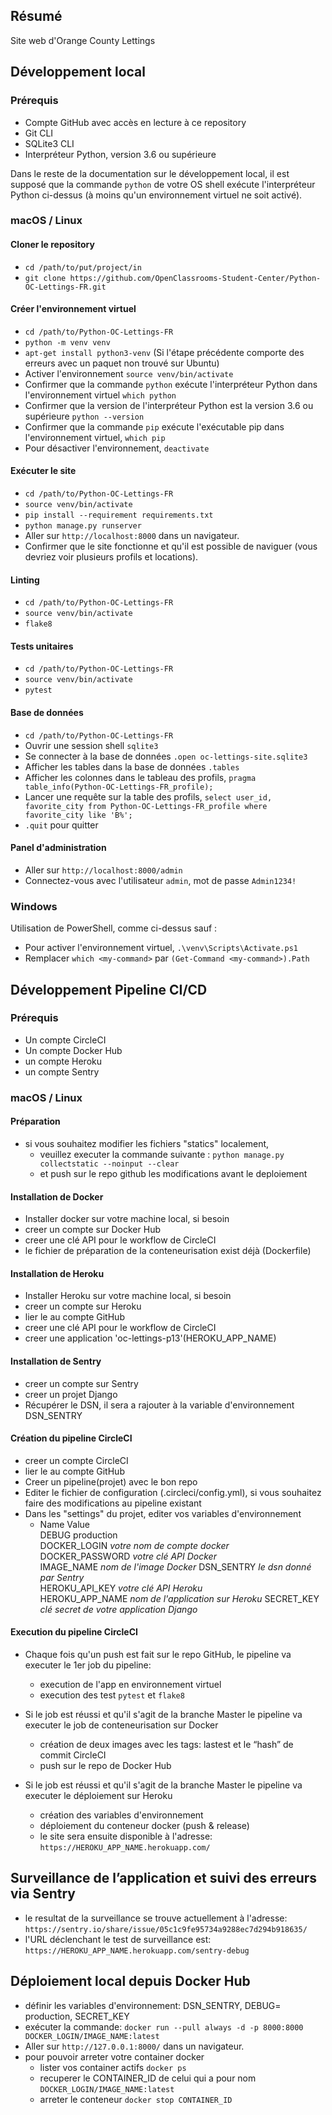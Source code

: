 ## Résumé

Site web d'Orange County Lettings

## Développement local

### Prérequis

- Compte GitHub avec accès en lecture à ce repository
- Git CLI
- SQLite3 CLI
- Interpréteur Python, version 3.6 ou supérieure

Dans le reste de la documentation sur le développement local, il est supposé que la commande `python` de votre OS shell exécute l'interpréteur Python ci-dessus (à moins qu'un environnement virtuel ne soit activé).

### macOS / Linux

#### Cloner le repository

- `cd /path/to/put/project/in`
- `git clone https://github.com/OpenClassrooms-Student-Center/Python-OC-Lettings-FR.git`

#### Créer l'environnement virtuel

- `cd /path/to/Python-OC-Lettings-FR`
- `python -m venv venv`
- `apt-get install python3-venv` (Si l'étape précédente comporte des erreurs avec un paquet non trouvé sur Ubuntu)
- Activer l'environnement `source venv/bin/activate`
- Confirmer que la commande `python` exécute l'interpréteur Python dans l'environnement virtuel
`which python`
- Confirmer que la version de l'interpréteur Python est la version 3.6 ou supérieure `python --version`
- Confirmer que la commande `pip` exécute l'exécutable pip dans l'environnement virtuel, `which pip`
- Pour désactiver l'environnement, `deactivate`

#### Exécuter le site

- `cd /path/to/Python-OC-Lettings-FR`
- `source venv/bin/activate`
- `pip install --requirement requirements.txt`
- `python manage.py runserver`
- Aller sur `http://localhost:8000` dans un navigateur.
- Confirmer que le site fonctionne et qu'il est possible de naviguer (vous devriez voir plusieurs profils et locations).

#### Linting

- `cd /path/to/Python-OC-Lettings-FR`
- `source venv/bin/activate`
- `flake8`

#### Tests unitaires

- `cd /path/to/Python-OC-Lettings-FR`
- `source venv/bin/activate`
- `pytest`

#### Base de données

- `cd /path/to/Python-OC-Lettings-FR`
- Ouvrir une session shell `sqlite3`
- Se connecter à la base de données `.open oc-lettings-site.sqlite3`
- Afficher les tables dans la base de données `.tables`
- Afficher les colonnes dans le tableau des profils, `pragma table_info(Python-OC-Lettings-FR_profile);`
- Lancer une requête sur la table des profils, `select user_id, favorite_city from
  Python-OC-Lettings-FR_profile where favorite_city like 'B%';`
- `.quit` pour quitter

#### Panel d'administration

- Aller sur `http://localhost:8000/admin`
- Connectez-vous avec l'utilisateur `admin`, mot de passe `Admin1234!`

### Windows

Utilisation de PowerShell, comme ci-dessus sauf :

- Pour activer l'environnement virtuel, `.\venv\Scripts\Activate.ps1` 
- Remplacer `which <my-command>` par `(Get-Command <my-command>).Path`


## Développement Pipeline CI/CD

### Prérequis
- Un compte CircleCI
- Un compte Docker Hub
- un compte Heroku
- un compte Sentry

### macOS / Linux

#### Préparation
- si vous souhaitez modifier les fichiers "statics" localement, 
  - veuillez executer la commande suivante :
    `python manage.py collectstatic --noinput --clear`
  - et push sur le repo github les modifications avant le deploiement

#### Installation de Docker
- Installer docker sur votre machine local, si besoin
- creer un compte sur Docker Hub
- creer une clé API pour le workflow de CircleCI
- le fichier de préparation de la conteneurisation exist déjà (Dockerfile)

#### Installation de Heroku
- Installer Heroku sur votre machine local, si besoin
- creer un compte sur Heroku
- lier le au compte GitHub
- creer une clé API pour le workflow de CircleCI
- creer une application 'oc-lettings-p13'(HEROKU_APP_NAME)

#### Installation de Sentry
- creer un compte sur Sentry
- creer un projet Django
- Récupérer le DSN, il sera a rajouter à la variable d'environnement DSN_SENTRY

#### Création du pipeline CircleCI
- creer un compte CircleCI
- lier le au compte GitHub
- Creer un pipeline(projet) avec le bon repo
- Editer le fichier de configuration (.circleci/config.yml), 
si vous souhaitez faire des modifications au pipeline existant
- Dans les "settings" du projet, editer vos variables d'environnement
  - Name	Value	
    DEBUG	production	
    DOCKER_LOGIN	*votre nom de compte docker*	
    DOCKER_PASSWORD	*votre clé API Docker*	
    IMAGE_NAME *nom de l'image Docker*
    DSN_SENTRY	*le dsn donné par Sentry*	
    HEROKU_API_KEY	*votre clé API Heroku*		
    HEROKU_APP_NAME	*nom de l'application sur Heroku*
    SECRET_KEY	*clé secret de votre application Django*

#### Execution du pipeline CircleCI
- Chaque fois qu'un push est fait sur le repo GitHub, 
le pipeline va executer le 1er job du pipeline:
  - execution de l'app en environnement virtuel
  - execution des test `pytest` et `flake8`
  
- Si le job est réussi et qu'il s'agit de la branche Master
le pipeline va executer le job de conteneurisation sur Docker
  - création de deux images avec les tags: lastest et le “hash”  de commit CircleCI
  - push sur le repo de Docker Hub
  
- Si le job est réussi et qu'il s'agit de la branche Master
le pipeline va executer le déploiement sur Heroku
  - création des variables d'environnement
  - déploiement du conteneur docker (push & release)
  - le site sera ensuite disponible à l'adresse:
    `https://HEROKU_APP_NAME.herokuapp.com/`


## Surveillance de l’application et suivi des erreurs via Sentry
- le resultat de la surveillance se trouve  actuellement à l'adresse:
  `https://sentry.io/share/issue/05c1c9fe95734a9288ec7d294b918635/`
- l'URL déclenchant le test de surveillance est:
  `https://HEROKU_APP_NAME.herokuapp.com/sentry-debug`


## Déploiement local depuis Docker Hub
- définir les variables d'environnement: DSN_SENTRY, DEBUG= production, SECRET_KEY
- exécuter la commande:
  `docker run --pull always -d -p 8000:8000 DOCKER_LOGIN/IMAGE_NAME:latest`
- Aller sur `http://127.0.0.1:8000/` dans un navigateur.
- pour pouvoir arreter votre container docker
  - lister vos container actifs
    `docker ps`
  - recuperer le CONTAINER_ID  de celui qui a pour nom 
    `DOCKER_LOGIN/IMAGE_NAME:latest`
  - arreter le conteneur
    `docker stop CONTAINER_ID`
